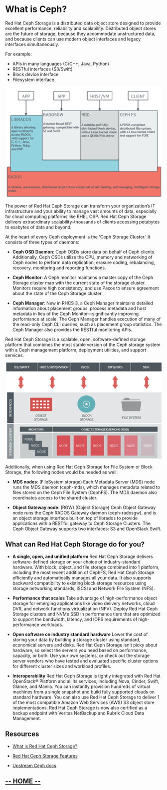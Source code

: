 # What is Ceph?

Red Hat Ceph Storage is a distributed data object store designed to provide excellent performance, reliability and scalability. Distributed object stores are the future of storage, because they accommodate unstructured data, and because clients can use modern object interfaces and legacy interfaces simultaneously. 

For example:

* APIs in many languages (C/C++, Java, Python)
* RESTful interfaces (S3/Swift)
* Block device interface
* Filesystem interface

<center><img src="labIntro1/images/ceph-components.png" style="width:600px;" border=0/></center>

The power of Red Hat Ceph Storage can transform your organization’s IT infrastructure and your ability to manage vast amounts of data, especially for cloud computing platforms like RHEL OSP. Red Hat Ceph Storage delivers extraordinary scalability–thousands of clients accessing petabytes to exabytes of data and beyond.

At the heart of every Ceph deployment is the 'Ceph Storage Cluster.' It consists of three types of daemons:

* **Ceph OSD Daemon**: Ceph OSDs store data on behalf of Ceph clients. Additionally, Ceph OSDs utilize the CPU, memory and networking of Ceph nodes to perform data replication, erasure coding, rebalancing, recovery, monitoring and reporting functions.

* **Ceph Monitor**: A Ceph monitor maintains a master copy of the Ceph Storage cluster map with the current state of the storage cluster. Monitors require high consistency, and use Paxos to ensure agreement about the state of the Ceph Storage cluster.

* **Ceph Manager**: New in RHCS 3, a Ceph Manager maintains detailed information about placement groups, process metadata and host metadata in lieu of the Ceph Monitor—​significantly improving performance at scale. The Ceph Manager handles execution of many of the read-only Ceph CLI queries, such as placement group statistics. The Ceph Manager also provides the RESTful monitoring APIs.

Red Hat Ceph Storage is a scalable, open, software-defined storage platform that combines the most stable version of the Ceph storage system with a Ceph management platform, deployment utilities, and support services.

<center><img src="labIntro1/images/ceph-cluster.png" style="width:600px;" border=0/></center>


Additionally, when using Red Hat Ceph Storage for File System or Block Storage, the following nodes would be needed as well:

* **MDS nodes**: (FileSystem storage)
Each Metadata Server (MDS) node runs the MDS daemon (ceph-mds), which manages metadata related to files stored on the Ceph File System (CephFS). The MDS daemon also coordinates access to the shared cluster.

* **Object Gateway node**: (RGW) (Object Storage)
Ceph Object Gateway node runs the Ceph RADOS Gateway daemon (ceph-radosgw), and is an object storage interface built on top of librados to provide applications with a RESTful gateway to Ceph Storage Clusters. The Ceph Object Gateway supports two interfaces: S3 and OpenStack Swift.


## What can Red Hat Ceph Storage do for you?

* **A single, open, and unified platform**
Red Hat Ceph Storage delivers software-defined storage on your choice of industry-standard hardware. With block, object, and file storage combined into 1 platform, including the most recent addition of CephFS, Red Hat Ceph Storage efficiently and automatically manages all your data. It also supports backward compatibility to existing block storage resources using storage networking standards, iSCSI and Network File System (NFS).


* **Performance that scales**
Take advantage of high-performance object storage for emerging applications like video delivery networks, cloud DVR, and network functions virtualization (NFV). Deploy Red Hat Ceph Storage clusters and NVMe SSD in performance tiers that are optimized to support the bandwidth, latency, and IOPS requirements of high-performance workloads.

* **Open software on industry standard hardware**
Lower the cost of storing your data by building a storage cluster using standard, economical servers and disks. Red Hat Ceph Storage isn’t picky about hardware, so select the servers you need based on performance, capacity, or both. Use your own systems, or check out the storage server vendors who have tested and evaluated specific cluster options for different cluster sizes and workload profiles.


* **Interoperability**
Red Hat Ceph Storage is tightly integrated with Red Hat OpenStack® Platform and all its services, including Nova, Cinder, Swift, Glance, and Manila. You can instantly provision hundreds of virtual machines from a single snapshot and build fully supported clouds on standard hardware. You can also use Red Hat Ceph Storage to deliver 1 of the most compatible Amazon Web Services (AWS) S3 object store implementations. Red Hat Ceph Storage is now also certified as a backup endpoint with Veritas NetBackup and Rubrik Cloud Data Management.

## Resources

* [What is Red Hat Ceph Storage?](https://access.redhat.com/documentation/en-us/red_hat_ceph_storage/3/html/installation_guide_for_red_hat_enterprise_linux/what_is_red_hat_ceph_storage)

* [Red Hat Ceph Storage Features](https://www.redhat.com/en/technologies/storage/ceph/features)

* [Upstream Ceph docs](http://docs.ceph.com/docs/master/)


## [**-- HOME --**](https://redhatsummitlabs.gitlab.io/red-hat-ceph-storage-building-an-object-storage-active-active-multisite-solution/#/)